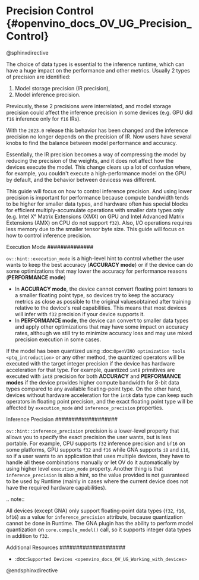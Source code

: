 # Precision Control {#openvino_docs_OV_UG_Precision_Control}

@sphinxdirective

The choice of data types is essential to the inference runtime, which can have a huge impact on the performance and other metrics. Usually 2 types of precision are identified:

1. Model storage precision (IR precision),
2. Model inference precision.

Previously, these 2 precisions were interrelated, and model storage precision could affect the inference precision in some devices (e.g. GPU did ``f16`` inference only for ``f16`` IRs).

With the ``2023.0`` release this behavior has been changed and the inference precision no longer depends on the precision of IR. Now users have several knobs to find the balance between model performance and accuracy.

Essentially, the IR precision becomes a way of compressing the model by reducing the precision of the weights, and it does not affect how the devices execute the model. This change clears up a lot of confusion where, for example, you couldn't execute a high-performance model on the GPU by default, and the behavior between devicess was different. 

This guide will focus on how to control inference precision. And using lower precision is important for performance because compute bandwidth tends to be higher for smaller data types, and hardware often has special blocks for efficient multiply-accumulate operations with smaller data types only (e.g. Intel Xᵉ Matrix Extensions (XMX) on GPU and Intel Advanced Matrix Extensions (AMX) on CPU do not support ``f32``). Also, I/O operations requires less memory due to the smaller tensor byte size. This guide will focus on how to control inference precision.


Execution Mode
##############

``ov::hint::execution_mode`` is a high-level hint to control whether the user wants to keep the best accuracy (**ACCURACY mode**) or if the device can do some optimizations that may lower the accuracy for performance reasons (**PERFORMANCE mode**)

* In **ACCURACY mode**, the device cannot convert floating point tensors to a smaller floating point type, so devices try to keep the accuracy metrics as close as possible to the original values ​​obtained after training relative to the device's real capabilities. This means that most devices will infer with ``f32`` precision if your device supports it.
* In **PERFORMANCE mode**, the device can convert to smaller data types and apply other optimizations that may have some impact on accuracy rates, although we still try to minimize accuracy loss and may use mixed precision execution in some cases.

If the model has been quantized using :doc:`OpenVINO optimization tools <ptq_introduction>` or any other method, the quantized operators will be executed with the target integer precision if the device has hardware acceleration for that type. For example, quantized ``int8`` primitives are executed with ``int8`` precision for both **ACCURACY** and **PERFORMANCE modes** if the device provides higher compute bandwidth for 8-bit data types compared to any available floating-point type. On the other hand, devices without hardware acceleration for the ``int8`` data type can keep such operators in floating point precision, and the exact floating point type will be affected by ``execution_mode`` and ``inference_precision`` properties.

Inference Precision
###################

``ov::hint::inference_precision`` precision is a lower-level property that allows you to specify the exact precision the user wants, but is less portable. For example, CPU supports ``f32`` inference precision and ``bf16`` on some platforms, GPU supports ``f32`` and ``f16`` while GNA supports ``i8`` and ``i16``, so if a user wants to an application that uses multiple devices, they have to handle all these combinations manually or let OV do it automatically by using higher level ``execution_mode`` property. Another thing is that ``inference_precision`` is also a hint, so the value provided is not guaranteed to be used by Runtime (mainly in cases where the current device does not have the required hardware capabilities).

.. note::

   All devices (except GNA) only support floating-point data types (``f32``, ``f16``, ``bf16``) as a value for ``inference_precision`` attribute, because quantization cannot be done in Runtime. The GNA plugin has the ability to perform model quantization on ``core.compile_model()`` call, so it supports integer data types in addition to ``f32``.


Additional Resources
####################

* :doc:`Supported Devices <openvino_docs_OV_UG_Working_with_devices>`

@endsphinxdirective


